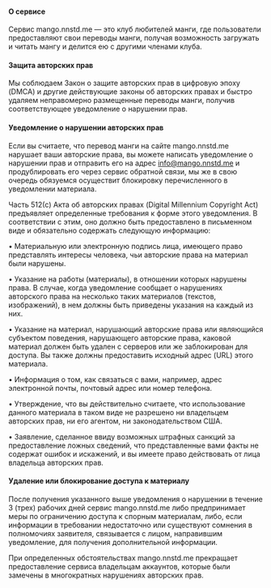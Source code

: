 #### **О сервисе**

Сервис mango.nnstd.me — это клуб любителей манги, где пользователи предоставляют свои переводы манги, получая возможность загружать и читать мангу и делится ею с другими членами клуба.

#### **Защита авторских прав**
Мы соблюдаем Закон о защите авторских прав в цифровую эпоху (DMCA) и другие действующие законы об авторских правах и быстро удаляем неправомерно размещенные переводы манги, получив соответствующее уведомление о нарушении прав.

#### **Уведомление о нарушении авторских прав**
Если вы считаете, что перевод манги на сайте mango.nnstd.me нарушает ваши авторские права, вы можете написать уведомление о нарушении прав и отправить его на адрес info@mango.nnstd.me и продублировать его через сервис обратной связи, мы же в свою очередь обязуемся осуществит блокировку перечисленного в уведомлении материала.

Часть 512(c) Акта об авторских правах (Digital Millennium Copyright Act) предъявляет определенные требования к форме этого уведомления. В соответствии с этим, оно должно быть предоставлено в письменном виде и обязательно содержать следующую информацию:

•	Материальную или электронную подпись лица, имеющего право представлять интересы человека, чьи авторские права на материал были нарушены.

•	Указание на работы (материалы), в отношении которых нарушены права. В случае, когда уведомление сообщает о нарушениях авторского права на несколько таких материалов (текстов, изображений), в нем должны быть приведены указания на каждый из них.

•	Указание на материал, нарушающий авторские права или являющийся субъектом поведения, нарушающего авторские права, каковой материал должен быть удален с серверов или же заблокирован для доступа. Вы также должны предоставить исходный адрес (URL) этого материала.

•	Информация о том, как связаться с вами, например, адрес электронной почты, почтовый адрес или номер телефона.

•	Утверждение, что вы действительно считаете, что использование данного материала в таком виде не разрешено ни владельцем авторских прав, ни его агентом, ни законодательством США.

•	Заявление, сделанное ввиду возможных штрафных санкций за предоставление ложных сведений, что представленные вами факты не содержат ошибок и искажений, и вы имеете право действовать от лица владельца авторских прав.

#### **Удаление или блокирование доступа к материалу**
После получения указанного выше уведомления о нарушении в течение 3 (трех) рабочих дней сервис mango.nnstd.me либо предпринимает меры по ограничению доступа к спорным материалам, либо, если информации в требовании недостаточно или существуют сомнения в полномочиях заявителя, связывается с лицом, направившим уведомление, для получения дополнительной информации.

При определенных обстоятельствах mango.nnstd.me прекращает предоставление сервиса владельцам аккаунтов, которые были замечены в многократных нарушениях авторских прав.
